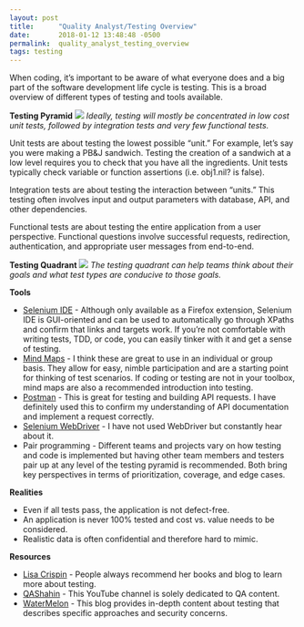 ```yaml
---
layout: post
title:      "Quality Analyst/Testing Overview"
date:       2018-01-12 13:48:48 -0500
permalink:  quality_analyst_testing_overview
tags: testing
---
```



When coding, it’s important to be aware of what everyone does and a big part of the software development life cycle is testing. This is a broad overview of different types of testing and tools available.

**Testing Pyramid**
![](https://i2.wp.com/saeedgatson.com/wp-content/uploads/2015/10/idealautomatedtestingpyramid.png )
*Ideally, testing will mostly be concentrated in low cost unit tests, followed by integration tests and very few functional tests.*

Unit tests are about testing the lowest possible “unit.” For example, let’s say  you were making a PB&J sandwich. Testing the creation of a sandwich at a low level requires you to check that you have all the ingredients. Unit tests typically check variable or function assertions (i.e. obj1.nil? is false).

Integration tests are about testing the interaction between “units.” This testing often involves input and output parameters with database, API, and other dependencies.

Functional tests are about testing the entire application from a user perspective. Functional questions involve successful requests, redirection, authentication, and appropriate user messages from end-to-end.

**Testing Quadrant**
![](http://lisacrispin.com/wp-content/uploads/2011/11/Agile-Testing-Quadrants.png )
*The testing quadrant can help teams think about their goals and what test types are conducive to those goals.*

**Tools**
* [Selenium IDE](http://www.seleniumhq.org/projects/ide/) - Although only available as a Firefox extension, Selenium IDE is GUI-oriented and can be used to automatically go through XPaths and confirm that links and targets work. If you’re not comfortable with writing tests, TDD, or code, you can easily tinker with it and get a sense of testing.
* [Mind Maps](http://lisacrispin.com/wp-content/uploads/2011/02/ABFTestingMindmap.jpg) - I think these are great to use in an individual or group basis. They allow for easy, nimble participation and are a starting point for thinking of test scenarios. If coding or testing are not in your toolbox, mind maps are also a recommended introduction into testing.
* [Postman](https://www.getpostman.com/ ) - This is great for testing and building API requests. I have definitely used this to confirm my understanding of API documentation and implement a request correctly.
* [Selenium WebDriver](http://www.seleniumhq.org/projects/webdriver/) - I have not used WebDriver but constantly hear about it.
* Pair programming - Different teams and projects vary on how testing and code is implemented but having other team members and testers pair up at any level of the testing pyramid is recommended. Both bring key perspectives in terms of prioritization, coverage, and edge cases.

**Realities**
* Even if all tests pass, the application is not defect-free.
* An application is never 100% tested and cost vs. value needs to be considered.
* Realistic data is often confidential and therefore hard to mimic.

**Resources**
* [Lisa Crispin](http://lisacrispin.com/) - People always recommend her books and blog to learn more about testing.
* [QAShahin](https://www.youtube.com/user/GlassBoxT ) - This YouTube channel is solely dedicated to QA content.
* [WaterMelon](https://watirmelon.blog/) - This blog provides in-depth content about testing that describes specific approaches and security concerns.
